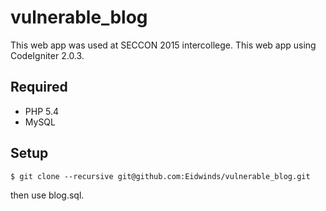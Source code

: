 # vulnerable_blog
This web app was used at SECCON 2015 intercollege.
This web app using CodeIgniter 2.0.3.
## Required

- PHP 5.4
- MySQL

## Setup

``` shell
$ git clone --recursive git@github.com:Eidwinds/vulnerable_blog.git
```
then use blog.sql.

